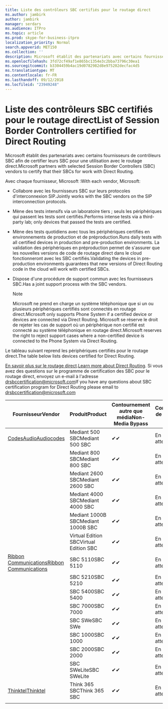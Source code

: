 ```yaml
---
title: Liste des contrôleurs SBC certifiés pour le routage direct
ms.author: jambirk
author: jambirk
manager: serdars
ms.audience: ITPro
ms.topic: article
ms.prod: skype-for-business-itpro
localization_priority: Normal
search.appverid: MET150
ms.collection: ''
description: Microsoft établit des partenariats avec certains fournisseurs SBC afin de certifier leur SBC pour une utilisation avec le routage direct.
ms.openlocfilehash: 3fd72cf49af1e865bc1354e3c2bba73796c30ea1
ms.sourcegitcommit: b3304459b4ac19d0782982d8e975202decfac4d5
ms.translationtype: MT
ms.contentlocale: fr-FR
ms.lasthandoff: 09/12/2018
ms.locfileid: "23949248"
---
```

# <a name="list-of-session-border-controllers-certified-for-direct-routing"></a><span data-ttu-id="c41e6-103">Liste des contrôleurs SBC certifiés pour le routage direct</span><span class="sxs-lookup"><span data-stu-id="c41e6-103">List of Session Border Controllers certified for Direct Routing</span></span>

<span data-ttu-id="c41e6-104">Microsoft établit des partenariats avec certains fournisseurs de contrôleurs SBC afin de certifier leurs SBC pour une utilisation avec le routage direct.</span><span class="sxs-lookup"><span data-stu-id="c41e6-104">Microsoft partners with selected Session Border Controllers (SBC) vendors to certify that their SBCs for work with Direct Routing.</span></span> 

<span data-ttu-id="c41e6-105">Avec chaque fournisseur, Microsoft :</span><span class="sxs-lookup"><span data-stu-id="c41e6-105">With each vendor, Microsoft:</span></span> 

- <span data-ttu-id="c41e6-106">Collabore avec les fournisseurs SBC sur leurs protocoles d'interconnexion SIP.</span><span class="sxs-lookup"><span data-stu-id="c41e6-106">Jointly works with the SBC vendors on the SIP interconnection protocols.</span></span>
- <span data-ttu-id="c41e6-107">Mène des tests intensifs via un laboratoire tiers ; seuls les périphériques qui passent les tests sont certifiés.</span><span class="sxs-lookup"><span data-stu-id="c41e6-107">Performs intense tests via a third-party lab; only devices that passed the tests are certified.</span></span> 
- <span data-ttu-id="c41e6-108">Mène des tests quotidiens avec tous les périphériques certifiés en environnements de production et de préproduction.</span><span class="sxs-lookup"><span data-stu-id="c41e6-108">Runs daily tests with all certified devices in production and pre-production environments.</span></span> <span data-ttu-id="c41e6-109">La validation des périphériques en préproduction permet de s'assurer que les nouvelles versions de code de routage direct dans le cloud fonctionneront avec les SBC certifiés.</span><span class="sxs-lookup"><span data-stu-id="c41e6-109">Validating the devices in pre-production environments guarantees that new versions of Direct Routing code in the cloud will work with certified SBCs.</span></span> 
- <span data-ttu-id="c41e6-110">Dispose d'une procédure de support commun avec les fournisseurs SBC.</span><span class="sxs-lookup"><span data-stu-id="c41e6-110">Has a joint support process with the SBC vendors.</span></span>
 

  > [!NOTE]
  > <span data-ttu-id="c41e6-111">Microsoft ne prend en charge un système téléphonique que si un ou plusieurs périphériques certifiés sont connectés en routage direct.</span><span class="sxs-lookup"><span data-stu-id="c41e6-111">Microsoft only supports Phone System if a certified device or devices are connected via Direct Routing.</span></span> <span data-ttu-id="c41e6-112">Microsoft se réserve le droit de rejeter les cas de support où un périphérique non certifié est connecté au système téléphonique en routage direct.</span><span class="sxs-lookup"><span data-stu-id="c41e6-112">Microsoft reserves the right to reject support cases where a non-certified device is connected to the Phone System via Direct Routing.</span></span> 

<span data-ttu-id="c41e6-113">Le tableau suivant reprend les périphériques certifiés pour le routage direct.</span><span class="sxs-lookup"><span data-stu-id="c41e6-113">The table below lists devices certified for Direct Routing.</span></span> 

<span data-ttu-id="c41e6-114">[En savoir plus sur le routage direct](https://aka.ms/dr).</span><span class="sxs-lookup"><span data-stu-id="c41e6-114">[Learn more about Direct Routing](https://aka.ms/dr).</span></span> <span data-ttu-id="c41e6-115">Si vous avez des questions sur le programme de certification des SBC pour le routage direct, envoyez un e-mail à l'adresse drsbccertification@microsoft.com</span><span class="sxs-lookup"><span data-stu-id="c41e6-115">If you have any questions about SBC certification program for Direct Routing please email to drsbccertification@microsoft.com</span></span>


|<span data-ttu-id="c41e6-116">Fournisseur</span><span class="sxs-lookup"><span data-stu-id="c41e6-116">Vendor</span></span>  |<span data-ttu-id="c41e6-117">Produit</span><span class="sxs-lookup"><span data-stu-id="c41e6-117">Product</span></span>  |<span data-ttu-id="c41e6-118">Contournement autre que média</span><span class="sxs-lookup"><span data-stu-id="c41e6-118">Non-Media Bypass</span></span>  |<span data-ttu-id="c41e6-119">Contournement de média</span><span class="sxs-lookup"><span data-stu-id="c41e6-119">Media Bypass</span></span>  |<span data-ttu-id="c41e6-120">Version du logiciel</span><span class="sxs-lookup"><span data-stu-id="c41e6-120">Software Version</span></span>|
|---------|---------|---------|---------|---------|
|[<span data-ttu-id="c41e6-121">CodesAudio</span><span class="sxs-lookup"><span data-stu-id="c41e6-121">Audiocodes</span></span>](https://www.audiocodes.com/solutions-products/products/products-for-microsoft-365/sbcs-media-gateways)    |   <span data-ttu-id="c41e6-122">Mediant 500 SBC</span><span class="sxs-lookup"><span data-stu-id="c41e6-122">Mediant 500 SBC</span></span>       |    <span data-ttu-id="c41e6-123">&#10004;</span><span class="sxs-lookup"><span data-stu-id="c41e6-123">&#10004;</span></span>     |    <span data-ttu-id="c41e6-124">En attente</span><span class="sxs-lookup"><span data-stu-id="c41e6-124">Pending</span></span>      |     <span data-ttu-id="c41e6-125">7.20A.200.055</span><span class="sxs-lookup"><span data-stu-id="c41e6-125">7.20A.200.055</span></span>     |
|  |   <span data-ttu-id="c41e6-126">Mediant 800 SBC</span><span class="sxs-lookup"><span data-stu-id="c41e6-126">Mediant 800 SBC</span></span>       |    <span data-ttu-id="c41e6-127">&#10004;</span><span class="sxs-lookup"><span data-stu-id="c41e6-127">&#10004;</span></span>      |     <span data-ttu-id="c41e6-128">En attente</span><span class="sxs-lookup"><span data-stu-id="c41e6-128">Pending</span></span>    |      <span data-ttu-id="c41e6-129">7.20A.200.055</span><span class="sxs-lookup"><span data-stu-id="c41e6-129">7.20A.200.055</span></span>    |
|     |      <span data-ttu-id="c41e6-130">Mediant 2600 SBC</span><span class="sxs-lookup"><span data-stu-id="c41e6-130">Mediant 2600 SBC</span></span>    |     <span data-ttu-id="c41e6-131">&#10004;</span><span class="sxs-lookup"><span data-stu-id="c41e6-131">&#10004;</span></span>     |    <span data-ttu-id="c41e6-132">En attente</span><span class="sxs-lookup"><span data-stu-id="c41e6-132">Pending</span></span>     |    <span data-ttu-id="c41e6-133">7.20A.200.055</span><span class="sxs-lookup"><span data-stu-id="c41e6-133">7.20A.200.055</span></span>      |
|     |   <span data-ttu-id="c41e6-134">Mediant 4000 SBC</span><span class="sxs-lookup"><span data-stu-id="c41e6-134">Mediant 4000 SBC</span></span>       |     <span data-ttu-id="c41e6-135">&#10004;</span><span class="sxs-lookup"><span data-stu-id="c41e6-135">&#10004;</span></span>     |    <span data-ttu-id="c41e6-136">En attente</span><span class="sxs-lookup"><span data-stu-id="c41e6-136">Pending</span></span>     |    <span data-ttu-id="c41e6-137">7.20A.200.055</span><span class="sxs-lookup"><span data-stu-id="c41e6-137">7.20A.200.055</span></span>      |
|     |    <span data-ttu-id="c41e6-138">Mediant 1000B SBC</span><span class="sxs-lookup"><span data-stu-id="c41e6-138">Mediant 1000B  SBC</span></span>   |    <span data-ttu-id="c41e6-139">&#10004;</span><span class="sxs-lookup"><span data-stu-id="c41e6-139">&#10004;</span></span>      |  <span data-ttu-id="c41e6-140">En attente</span><span class="sxs-lookup"><span data-stu-id="c41e6-140">Pending</span></span>       |    <span data-ttu-id="c41e6-141">7.20A.200.055</span><span class="sxs-lookup"><span data-stu-id="c41e6-141">7.20A.200.055</span></span>   |
|     |   <span data-ttu-id="c41e6-142">Virtual Edition SBC</span><span class="sxs-lookup"><span data-stu-id="c41e6-142">Virtual Edition SBC</span></span>    |   <span data-ttu-id="c41e6-143">&#10004;</span><span class="sxs-lookup"><span data-stu-id="c41e6-143">&#10004;</span></span>   |<span data-ttu-id="c41e6-144">En attente</span><span class="sxs-lookup"><span data-stu-id="c41e6-144">Pending</span></span>         |     <span data-ttu-id="c41e6-145">7.20A.200.055</span><span class="sxs-lookup"><span data-stu-id="c41e6-145">7.20A.200.055</span></span>     |
|[<span data-ttu-id="c41e6-146">Ribbon Communications</span><span class="sxs-lookup"><span data-stu-id="c41e6-146">Ribbon Communications</span></span>](https://ribboncommunications.com/solutions/enterprise-solutions/microsoft-skype-business)     | <span data-ttu-id="c41e6-147">SBC 5110</span><span class="sxs-lookup"><span data-stu-id="c41e6-147">SBC 5110</span></span>    |    <span data-ttu-id="c41e6-148">&#10004;</span><span class="sxs-lookup"><span data-stu-id="c41e6-148">&#10004;</span></span>      |   <span data-ttu-id="c41e6-149">En attente</span><span class="sxs-lookup"><span data-stu-id="c41e6-149">Pending</span></span>      |     <span data-ttu-id="c41e6-150">V6.2</span><span class="sxs-lookup"><span data-stu-id="c41e6-150">V6.2</span></span>     |
|     |<span data-ttu-id="c41e6-151">SBC 5210</span><span class="sxs-lookup"><span data-stu-id="c41e6-151">SBC 5210</span></span>     |     <span data-ttu-id="c41e6-152">&#10004;</span><span class="sxs-lookup"><span data-stu-id="c41e6-152">&#10004;</span></span>     |    <span data-ttu-id="c41e6-153">En attente</span><span class="sxs-lookup"><span data-stu-id="c41e6-153">Pending</span></span>     |    <span data-ttu-id="c41e6-154">V6.2</span><span class="sxs-lookup"><span data-stu-id="c41e6-154">V6.2</span></span>      |
|     | <span data-ttu-id="c41e6-155">SBC 5400</span><span class="sxs-lookup"><span data-stu-id="c41e6-155">SBC 5400</span></span>     |    <span data-ttu-id="c41e6-156">&#10004;</span><span class="sxs-lookup"><span data-stu-id="c41e6-156">&#10004;</span></span>  |    <span data-ttu-id="c41e6-157">En attente</span><span class="sxs-lookup"><span data-stu-id="c41e6-157">Pending</span></span>     |   <span data-ttu-id="c41e6-158">V6.2</span><span class="sxs-lookup"><span data-stu-id="c41e6-158">V6.2</span></span>    |
|     |<span data-ttu-id="c41e6-159">SBC 7000</span><span class="sxs-lookup"><span data-stu-id="c41e6-159">SBC 7000</span></span>     |     <span data-ttu-id="c41e6-160">&#10004;</span><span class="sxs-lookup"><span data-stu-id="c41e6-160">&#10004;</span></span>  |    <span data-ttu-id="c41e6-161">En attente</span><span class="sxs-lookup"><span data-stu-id="c41e6-161">Pending</span></span>     |    <span data-ttu-id="c41e6-162">V6.2</span><span class="sxs-lookup"><span data-stu-id="c41e6-162">V6.2</span></span>      |
|     | <span data-ttu-id="c41e6-163">SBC SWe</span><span class="sxs-lookup"><span data-stu-id="c41e6-163">SBC SWe</span></span>  |   <span data-ttu-id="c41e6-164">&#10004;</span><span class="sxs-lookup"><span data-stu-id="c41e6-164">&#10004;</span></span>    |    <span data-ttu-id="c41e6-165">En attente</span><span class="sxs-lookup"><span data-stu-id="c41e6-165">Pending</span></span>     |    <span data-ttu-id="c41e6-166">V6.2</span><span class="sxs-lookup"><span data-stu-id="c41e6-166">V6.2</span></span>      |
|     |<span data-ttu-id="c41e6-167">SBC 1000</span><span class="sxs-lookup"><span data-stu-id="c41e6-167">SBC 1000</span></span>   |     <span data-ttu-id="c41e6-168">&#10004;</span><span class="sxs-lookup"><span data-stu-id="c41e6-168">&#10004;</span></span>   |     <span data-ttu-id="c41e6-169">En attente</span><span class="sxs-lookup"><span data-stu-id="c41e6-169">Pending</span></span>    |    <span data-ttu-id="c41e6-170">V7.0.2</span><span class="sxs-lookup"><span data-stu-id="c41e6-170">V7.0.2</span></span>   |<span data-ttu-id="c41e6-171">&#10004;</span><span class="sxs-lookup"><span data-stu-id="c41e6-171">&#10004;</span></span> 
|     | <span data-ttu-id="c41e6-172">SBC 2000</span><span class="sxs-lookup"><span data-stu-id="c41e6-172">SBC 2000</span></span>    |     <span data-ttu-id="c41e6-173">&#10004;</span><span class="sxs-lookup"><span data-stu-id="c41e6-173">&#10004;</span></span>   |    <span data-ttu-id="c41e6-174">En attente</span><span class="sxs-lookup"><span data-stu-id="c41e6-174">Pending</span></span>     |    <span data-ttu-id="c41e6-175">V7.0.2</span><span class="sxs-lookup"><span data-stu-id="c41e6-175">V7.0.2</span></span>      |
|     | <span data-ttu-id="c41e6-176">SBC SWeLite</span><span class="sxs-lookup"><span data-stu-id="c41e6-176">SBC SWeLite</span></span>     |<span data-ttu-id="c41e6-177">&#10004;</span><span class="sxs-lookup"><span data-stu-id="c41e6-177">&#10004;</span></span> | <span data-ttu-id="c41e6-178">En attente</span><span class="sxs-lookup"><span data-stu-id="c41e6-178">Pending</span></span> | <span data-ttu-id="c41e6-179">V7.0.4</span><span class="sxs-lookup"><span data-stu-id="c41e6-179">V7.0.4</span></span>
|[<span data-ttu-id="c41e6-180">Thinktel</span><span class="sxs-lookup"><span data-stu-id="c41e6-180">Thinktel</span></span>](https://www.thinktel.ca/services/think-365/think-365-overview/)     |    <span data-ttu-id="c41e6-181">Think 365 SBC</span><span class="sxs-lookup"><span data-stu-id="c41e6-181">Think 365 SBC</span></span>      |  <span data-ttu-id="c41e6-182">&#10004;</span><span class="sxs-lookup"><span data-stu-id="c41e6-182">&#10004;</span></span>       |    <span data-ttu-id="c41e6-183">En attente</span><span class="sxs-lookup"><span data-stu-id="c41e6-183">Pending</span></span>     |   <span data-ttu-id="c41e6-184">V1.4</span><span class="sxs-lookup"><span data-stu-id="c41e6-184">V1.4</span></span>       |
|     |         |         |         |         |
